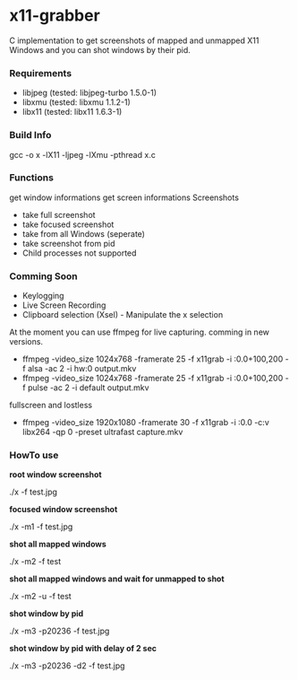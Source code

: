 # x11-grabber
C implementation to get screenshots of mapped and unmapped X11 Windows and you can shot windows by their pid.

### Requirements

* libjpeg (tested: libjpeg-turbo 1.5.0-1)
* libxmu  (tested: libxmu 1.1.2-1)
* libx11  (tested: libx11 1.6.3-1)

### Build Info
gcc -o x -lX11 -ljpeg -lXmu -pthread x.c

### Functions 

get window informations
get screen informations
Screenshots
 * take full screenshot
 * take focused screenshot
 * take from all Windows (seperate)
 * take screenshot from pid
 * Child processes not supported

### Comming Soon 
 * Keylogging
 * Live Screen Recording
 * Clipboard selection (Xsel) - Manipulate the x selection

At the moment you can use ffmpeg for live capturing. comming in new versions.

   
* ffmpeg -video_size 1024x768 -framerate 25 -f x11grab -i :0.0+100,200 -f alsa -ac 2 -i hw:0 output.mkv
* ffmpeg -video_size 1024x768 -framerate 25 -f x11grab -i :0.0+100,200 -f pulse -ac 2 -i default output.mkv
 
fullscreen and lostless
* ffmpeg -video_size 1920x1080 -framerate 30 -f x11grab -i :0.0 -c:v libx264 -qp 0 -preset ultrafast capture.mkv
     
### HowTo use
 
**root window screenshot**

./x -f test.jpg
 
**focused window screenshot**

./x -m1 -f test.jpg
 
**shot all mapped windows**

./x -m2 -f test
 
**shot all mapped windows and wait for unmapped to shot**

./x -m2 -u -f test

**shot window by pid**

./x -m3 -p20236 -f test.jpg
 
**shot window by pid with delay of 2 sec**

./x -m3 -p20236 -d2 -f test.jpg

